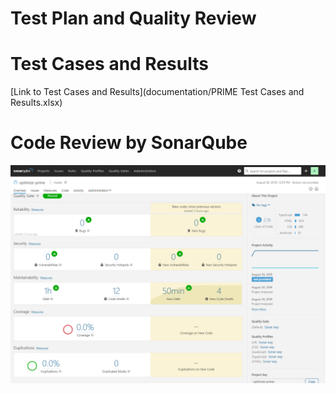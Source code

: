 # Test Plan and Quality Review

# Test Cases and Results

[Link to Test Cases and Results](documentation/PRIME Test Cases and Results.xlsx)

# Code Review by SonarQube

![SonarQube](images/CodeReview_by_SonarQube.png)
